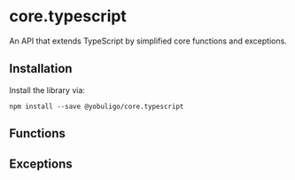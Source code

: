 # core.typescript
An API that extends TypeScript by simplified core functions and exceptions.

## Installation
Install the library via:
```
npm install --save @yobuligo/core.typescript
```

## Functions

## Exceptions
